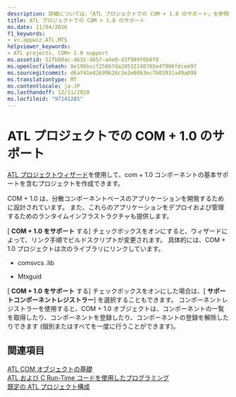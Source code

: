```yaml
---
description: 詳細については、「ATL プロジェクトでの COM + 1.0 のサポート」を参照してください。
title: ATL プロジェクトでの COM + 1.0 のサポート
ms.date: 11/04/2016
f1_keywords:
- vc.appwiz.ATL.MTS
helpviewer_keywords:
- ATL projects, COM+ 1.0 support
ms.assetid: 51fb08ac-d632-4657-a4e0-d3f989f0b6f8
ms.openlocfilehash: 8e196bccf25667da28532248765e47906fdcee97
ms.sourcegitcommit: d6af41e42699628c3e2e6063ec7b03931a49a098
ms.translationtype: MT
ms.contentlocale: ja-JP
ms.lasthandoff: 12/11/2020
ms.locfileid: "97141285"
---
```

# <a name="com-10-support-in-atl-projects"></a>ATL プロジェクトでの COM + 1.0 のサポート

[ATL プロジェクトウィザード](../../atl/reference/creating-an-atl-project.md)を使用して、com + 1.0 コンポーネントの基本サポートを含むプロジェクトを作成できます。

COM + 1.0 は、分散コンポーネントベースのアプリケーションを開発するために設計されています。 また、これらのアプリケーションをデプロイおよび管理するためのランタイムインフラストラクチャも提供します。

[ **COM + 1.0 をサポート** する] チェックボックスをオンにすると、ウィザードによって、リンク手順でビルドスクリプトが変更されます。 具体的には、COM + 1.0 プロジェクトは次のライブラリにリンクしています。

- comsvcs .lib

- Mtxguid

[ **COM + 1.0 をサポート** する] チェックボックスをオンにした場合は、[ **サポートコンポーネントレジストラー**] を選択することもできます。 コンポーネントレジストラーを使用すると、COM + 1.0 オブジェクトは、コンポーネントの一覧を取得したり、コンポーネントを登録したり、コンポーネントの登録を解除したりできます (個別またはすべてを一度に行うことができます)。

## <a name="see-also"></a>関連項目

[ATL COM オブジェクトの基礎](../../atl/fundamentals-of-atl-com-objects.md)<br/>
[ATL および C Run-Time コードを使用したプログラミング](../../atl/programming-with-atl-and-c-run-time-code.md)<br/>
[既定の ATL プロジェクト構成](../../atl/reference/default-atl-project-configurations.md)
